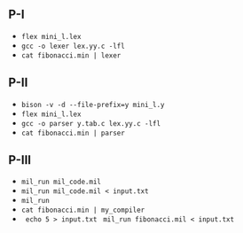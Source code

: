 ## P-I
 - `flex mini_l.lex`
 - `gcc -o lexer lex.yy.c -lfl`
 - ` cat fibonacci.min | lexer `
## P-II 
 - `bison -v -d --file-prefix=y mini_l.y`
 - `flex mini_l.lex`
 - `gcc -o parser y.tab.c lex.yy.c -lfl`
 - ` cat fibonacci.min | parser `
## P-III 
 - ` mil_run mil_code.mil `
 - ` mil_run mil_code.mil < input.txt `
 - `mil_run`
 - ` cat fibonacci.min | my_compiler `
 - ```  echo 5 > input.txt  ```
   ` mil_run fibonacci.mil < input.txt `